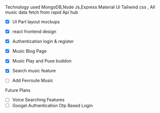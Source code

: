 
Technology used MongoDB,Node Js,Express Material Ui Tailwind css , All music data fetch from rapid Api hub

- [x] UI Part layout mockups
- [x] react frontend design
- [x] Authentication login & register
- [x] Music Blog Page
- [x] Music Play and Puse buddon
- [x] Search music feature
- [ ] Add Fevroute Music




Future Plans
- [ ] Voice Searching Features
- [ ] Googel Authentication Otp Based Login
